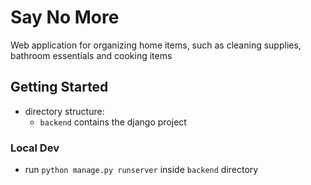 # Say No More
Web application for organizing home items, such as cleaning supplies, bathroom essentials and cooking items

## Getting Started
- directory structure:
  - `backend` contains the django project

### Local Dev
- run `python manage.py runserver` inside `backend` directory
